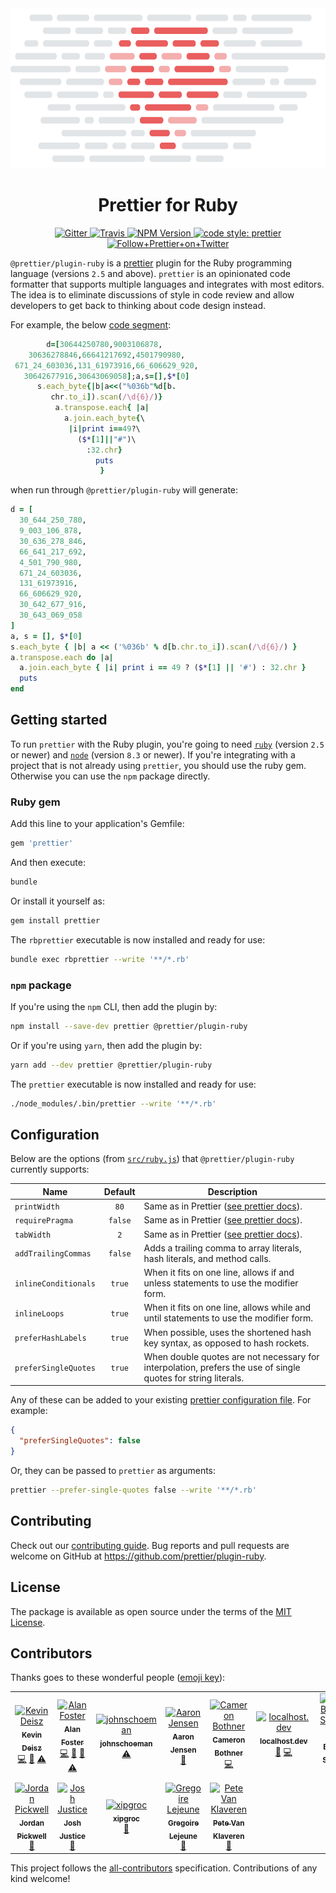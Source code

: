 <div align="center">
  <img alt="Prettier Ruby" height="256px" src="./docs/logo.png">
</div>

<h1 align="center">Prettier for Ruby</h1>

<p align="center">
  <a href="https://gitter.im/jlongster/prettier">
    <img alt="Gitter" src="https://img.shields.io/gitter/room/jlongster/prettier.svg?style=flat-square">
  </a>
  <a href="https://travis-ci.org/prettier/plugin-ruby">
    <img alt="Travis" src="https://img.shields.io/travis/prettier/plugin-ruby/master.svg?style=flat-square">
  </a>
  <a href="https://www.npmjs.com/package/@prettier/plugin-ruby">
    <img alt="NPM Version" src="https://img.shields.io/npm/v/@prettier/plugin-ruby.svg?style=flat-square">
  </a>
  <a href="#badge">
    <img alt="code style: prettier" src="https://img.shields.io/badge/code_style-prettier-ff69b4.svg?style=flat-square">
  </a>
  <a href="https://twitter.com/PrettierCode">
    <img alt="Follow+Prettier+on+Twitter" src="https://img.shields.io/twitter/follow/prettiercode.svg?label=follow+prettier&style=flat-square">
  </a>
</p>

`@prettier/plugin-ruby` is a [prettier](https://prettier.io/) plugin for the Ruby programming language (versions `2.5` and above). `prettier` is an opinionated code formatter that supports multiple languages and integrates with most editors. The idea is to eliminate discussions of style in code review and allow developers to get back to thinking about code design instead.

For example, the below [code segment](http://www.rubyinside.com/advent2006/4-ruby-obfuscation.html):

<!-- prettier-ignore -->
```ruby
        d=[30644250780,9003106878,
    30636278846,66641217692,4501790980,
 671_24_603036,131_61973916,66_606629_920,
   30642677916,30643069058];a,s=[],$*[0]
      s.each_byte{|b|a<<("%036b"%d[b.
         chr.to_i]).scan(/\d{6}/)}
          a.transpose.each{ |a|
            a.join.each_byte{\
             |i|print i==49?\
               ($*[1]||"#")\
                 :32.chr}
                   puts
                    }
```

when run through `@prettier/plugin-ruby` will generate:

```ruby
d = [
  30_644_250_780,
  9_003_106_878,
  30_636_278_846,
  66_641_217_692,
  4_501_790_980,
  671_24_603036,
  131_61973916,
  66_606629_920,
  30_642_677_916,
  30_643_069_058
]
a, s = [], $*[0]
s.each_byte { |b| a << ('%036b' % d[b.chr.to_i]).scan(/\d{6}/) }
a.transpose.each do |a|
  a.join.each_byte { |i| print i == 49 ? ($*[1] || '#') : 32.chr }
  puts
end
```

## Getting started

To run `prettier` with the Ruby plugin, you're going to need [`ruby`](https://www.ruby-lang.org/en/documentation/installation/) (version `2.5` or newer) and [`node`](https://nodejs.org/en/download/) (version `8.3` or newer). If you're integrating with a project that is not already using `prettier`, you should use the ruby gem. Otherwise you can use the `npm` package directly.

### Ruby gem

Add this line to your application's Gemfile:

```ruby
gem 'prettier'
```

And then execute:

```bash
bundle
```

Or install it yourself as:

```bash
gem install prettier
```

The `rbprettier` executable is now installed and ready for use:

```bash
bundle exec rbprettier --write '**/*.rb'
```

### `npm` package

If you're using the `npm` CLI, then add the plugin by:

```bash
npm install --save-dev prettier @prettier/plugin-ruby
```

Or if you're using `yarn`, then add the plugin by:

```bash
yarn add --dev prettier @prettier/plugin-ruby
```

The `prettier` executable is now installed and ready for use:

```bash
./node_modules/.bin/prettier --write '**/*.rb'
```

## Configuration

Below are the options (from [`src/ruby.js`](src/ruby.js)) that `@prettier/plugin-ruby` currently supports:

| Name                 | Default | Description                                                                                                   |
| -------------------- | :-----: | ------------------------------------------------------------------------------------------------------------- |
| `printWidth`         |  `80`   | Same as in Prettier ([see prettier docs](https://prettier.io/docs/en/options.html#print-width)).              |
| `requirePragma`      | `false` | Same as in Prettier ([see prettier docs](https://prettier.io/docs/en/options.html#require-pragma)).           |
| `tabWidth`           |   `2`   | Same as in Prettier ([see prettier docs](https://prettier.io/docs/en/options.html#tab-width)).                |
| `addTrailingCommas`  | `false` | Adds a trailing comma to array literals, hash literals, and method calls.                                     |
| `inlineConditionals` | `true`  | When it fits on one line, allows if and unless statements to use the modifier form.                           |
| `inlineLoops`        | `true`  | When it fits on one line, allows while and until statements to use the modifier form.                         |
| `preferHashLabels`   | `true`  | When possible, uses the shortened hash key syntax, as opposed to hash rockets.                                |
| `preferSingleQuotes` | `true`  | When double quotes are not necessary for interpolation, prefers the use of single quotes for string literals. |

Any of these can be added to your existing [prettier configuration
file](https://prettier.io/docs/en/configuration.html). For example:

```json
{
  "preferSingleQuotes": false
}
```

Or, they can be passed to `prettier` as arguments:

```bash
prettier --prefer-single-quotes false --write '**/*.rb'
```

## Contributing

Check out our [contributing guide](CONTRIBUTING.md). Bug reports and pull requests are welcome on GitHub at https://github.com/prettier/plugin-ruby.

## License

The package is available as open source under the terms of the [MIT License](https://opensource.org/licenses/MIT).

## Contributors

Thanks goes to these wonderful people ([emoji key](https://allcontributors.org/docs/en/emoji-key)):

<!-- ALL-CONTRIBUTORS-LIST:START - Do not remove or modify this section -->
<!-- prettier-ignore -->
<table><tr><td align="center"><a href="https://kevindeisz.com"><img src="https://avatars2.githubusercontent.com/u/5093358?v=4" width="100px;" alt="Kevin Deisz"/><br /><sub><b>Kevin Deisz</b></sub></a><br /><a href="https://github.com/kddeisz/plugin-ruby/commits?author=kddeisz" title="Code">💻</a> <a href="https://github.com/kddeisz/plugin-ruby/commits?author=kddeisz" title="Documentation">📖</a> <a href="https://github.com/kddeisz/plugin-ruby/commits?author=kddeisz" title="Tests">⚠️</a></td><td align="center"><a href="https://www.alanfoster.me/"><img src="https://avatars2.githubusercontent.com/u/1271782?v=4" width="100px;" alt="Alan Foster"/><br /><sub><b>Alan Foster</b></sub></a><br /><a href="https://github.com/kddeisz/plugin-ruby/commits?author=AlanFoster" title="Code">💻</a> <a href="https://github.com/kddeisz/plugin-ruby/commits?author=AlanFoster" title="Documentation">📖</a> <a href="#review-AlanFoster" title="Reviewed Pull Requests">👀</a> <a href="https://github.com/kddeisz/plugin-ruby/commits?author=AlanFoster" title="Tests">⚠️</a></td><td align="center"><a href="https://github.com/johnschoeman"><img src="https://avatars0.githubusercontent.com/u/16049495?v=4" width="100px;" alt="johnschoeman"/><br /><sub><b>johnschoeman</b></sub></a><br /><a href="https://github.com/kddeisz/plugin-ruby/commits?author=johnschoeman" title="Tests">⚠️</a></td><td align="center"><a href="https://twitter.com/aaronjensen"><img src="https://avatars3.githubusercontent.com/u/8588?v=4" width="100px;" alt="Aaron Jensen"/><br /><sub><b>Aaron Jensen</b></sub></a><br /><a href="https://github.com/kddeisz/plugin-ruby/commits?author=aaronjensen" title="Documentation">📖</a></td><td align="center"><a href="http://cameronbothner.com"><img src="https://avatars1.githubusercontent.com/u/4642599?v=4" width="100px;" alt="Cameron Bothner"/><br /><sub><b>Cameron Bothner</b></sub></a><br /><a href="https://github.com/kddeisz/plugin-ruby/commits?author=cbothner" title="Code">💻</a></td><td align="center"><a href="https://localhost.dev"><img src="https://avatars3.githubusercontent.com/u/47308085?v=4" width="100px;" alt="localhost.dev"/><br /><sub><b>localhost.dev</b></sub></a><br /><a href="https://github.com/kddeisz/plugin-ruby/issues?q=author%3Alocalhostdotdev" title="Bug reports">🐛</a> <a href="https://github.com/kddeisz/plugin-ruby/commits?author=localhostdotdev" title="Code">💻</a></td><td align="center"><a href="https://deecewan.github.io"><img src="https://avatars0.githubusercontent.com/u/4755785?v=4" width="100px;" alt="David Buchan-Swanson"/><br /><sub><b>David Buchan-Swanson</b></sub></a><br /><a href="https://github.com/kddeisz/plugin-ruby/issues?q=author%3Adeecewan" title="Bug reports">🐛</a> <a href="https://github.com/kddeisz/plugin-ruby/commits?author=deecewan" title="Code">💻</a></td></tr><tr><td align="center"><a href="https://github.com/jpickwell"><img src="https://avatars1.githubusercontent.com/u/4682321?v=4" width="100px;" alt="Jordan Pickwell"/><br /><sub><b>Jordan Pickwell</b></sub></a><br /><a href="https://github.com/kddeisz/plugin-ruby/issues?q=author%3Ajpickwell" title="Bug reports">🐛</a></td><td align="center"><a href="http://codingitwrong.com"><img src="https://avatars0.githubusercontent.com/u/15832198?v=4" width="100px;" alt="Josh Justice"/><br /><sub><b>Josh Justice</b></sub></a><br /><a href="https://github.com/kddeisz/plugin-ruby/issues?q=author%3ACodingItWrong" title="Bug reports">🐛</a></td><td align="center"><a href="https://github.com/xipgroc"><img src="https://avatars0.githubusercontent.com/u/28561131?v=4" width="100px;" alt="xipgroc"/><br /><sub><b>xipgroc</b></sub></a><br /><a href="https://github.com/kddeisz/plugin-ruby/issues?q=author%3Axipgroc" title="Bug reports">🐛</a></td><td align="center"><a href="http://lejeun.es"><img src="https://avatars1.githubusercontent.com/u/15168?v=4" width="100px;" alt="Gregoire Lejeune"/><br /><sub><b>Gregoire Lejeune</b></sub></a><br /><a href="https://github.com/kddeisz/plugin-ruby/issues?q=author%3Aglejeune" title="Bug reports">🐛</a></td><td align="center"><a href="https://github.com/petevk"><img src="https://avatars3.githubusercontent.com/u/5108627?v=4" width="100px;" alt="Pete Van Klaveren"/><br /><sub><b>Pete Van Klaveren</b></sub></a><br /><a href="https://github.com/kddeisz/plugin-ruby/issues?q=author%3Apetevk" title="Bug reports">🐛</a></td></tr></table>

<!-- ALL-CONTRIBUTORS-LIST:END -->

This project follows the [all-contributors](https://github.com/all-contributors/all-contributors) specification. Contributions of any kind welcome!
